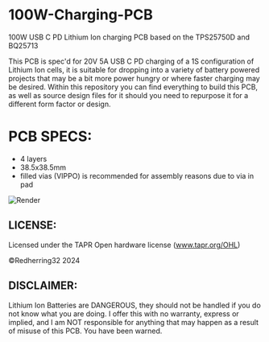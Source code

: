 # 100W-Charging-PCB
100W USB C PD Lithium Ion charging PCB based on the TPS25750D and BQ25713

This PCB is spec'd for 20V 5A USB C PD charging of a 1S configuration of Lithium Ion cells, it is suitable for dropping into a variety of battery powered projects that may be a bit more power hungry or where faster charging may be desired.
Within this repository you can find everything to build this PCB, as well as source design files for it should you need to repurpose it for a different form factor or design.

# PCB SPECS:
* 4 layers
* 38.5x38.5mm
* filled vias (VIPPO) is recommended for assembly reasons due to via in pad

![Render](https://i.imgur.com/dIDsdJ4.jpeg)

## LICENSE:
Licensed under
the TAPR Open hardware license (www.tapr.org/OHL)

©Redherring32 2024

## DISCLAIMER:

Lithium Ion Batteries are DANGEROUS, they should not be handled if you do not know what you are doing.
I offer this with no warranty, express or implied, and I am NOT responsible for anything that may happen as a result of misuse of this PCB.
You have been warned.

